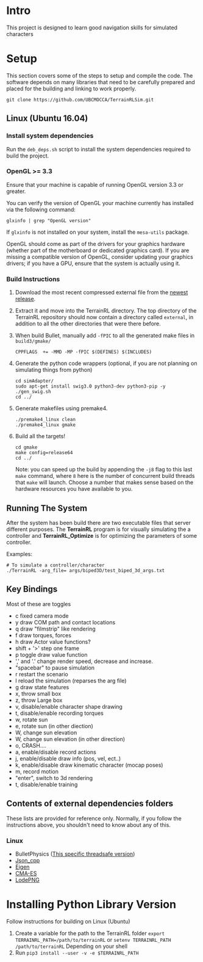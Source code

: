 # Intro

This project is designed to learn good navigation skills for simulated characters

# Setup

This section covers some of the steps to setup and compile the code. The software depends on many libraries that need to be carefully prepared and placed for the building and linking to work properly.

```
git clone https://github.com/UBCMOCCA/TerrainRLSim.git
```

## Linux (Ubuntu 16.04)

### Install system dependencies

Run the `deb_deps.sh` script to install the system dependencies required to build the project.

### OpenGL >= 3.3

Ensure that your machine is capable of running OpenGL version 3.3 or greater.

You can verify the version of OpenGL your machine currently has installed via the following command:

```
glxinfo | grep "OpenGL version"
```

If `glxinfo` is not installed on your system, install the `mesa-utils` package.

OpenGL should come as part of the drivers for your graphics hardware (whether part of the motherboard or dedicated graphics card). If you are missing a compatible version of OpenGL, consider updating your graphics drivers; if you have a GPU, ensure that the system is actually using it.

### Build Instructions

1. Download the most recent compressed external file from the [newest release](https://github.com/xbpeng/DeepTerrainRL/releases).
1. Extract it and move into the TerrainRL directory. The top directory of the TerrainRL repository should now contain a directory called `external`, in addition to all the other directories that were there before.
1. When build Bullet, manually add `-fPIC` to all the generated make files in `build3/gmake/`
    ```
    CPPFLAGS  += -MMD -MP -fPIC $(DEFINES) $(INCLUDES)
    ```

1. Generate the python code wrappers (optional, if you are not planning on simulating things from python)
    ```
    cd simAdapter/
    sudo apt-get install swig3.0 python3-dev python3-pip -y
    ./gen_swig.sh
    cd ../
    ```
1. Generate makefiles using premake4.
    ```
    ./premake4_linux clean
    ./premake4_linux gmake
    ```
1. Build all the targets!
    ```
    cd gmake
    make config=release64
    cd ../
    ```
    Note: you can speed up the build by appending the `-j8` flag to this last `make` command, where `8` here is the number of concurrent build threads that `make` will launch. Choose a number that makes sense based on the hardware resources you have available to you.


## Running The System

After the system has been build there are two executable files that server different purposes. The **TerrainRL** program is for visually simulating the a controller and **TerrainRL_Optimize** is for optimizing the parameters of some controller.

Examples:

    # To simulate a controller/character
    ./TerrainRL -arg_file= args/biped3D/test_biped_3d_args.txt

## Key Bindings

Most of these are toggles

-   c fixed camera mode
-   y draw COM path and contact locations
-   q draw "filmstrip" like rendering
-   f draw torques, forces
-   h draw Actor value functions?
-   shift + '>' step one frame
-   p toggle draw value function
-   ',' and '.' change render speed, decrease and increase.
-   "spacebar" to pause simulation
-   r restart the scenario
-   l reload the simulation (reparses the arg file)
-   g draw state features
-   x, throw small box
-   z, throw Large box
-   v, disable/enable character shape drawing
-   t, disable/enable recording torques
-   w, rotate sun
-   e, rotate sun (in other diection)
-   W, change sun elevation
-   W, change sun elevation (in other direction)
-   o, CRASH....
-   a, enable/disable record actions
-   j, enable/disable draw info (pos, vel, ect..)
-   k, enable/disable draw kinematic character (mocap poses)
-   m, record motion
-   "enter", switch to 3d rendering
-   t, disable/enable training

## Contents of external dependencies folders

These lists are provided for reference only. Normally, if you follow the instructions above, you shouldn't need to know about any of this.

### Linux

-   BulletPhysics ([This specific threadsafe version](https://github.com/lunkhound/bullet3))
-   [Json_cpp](https://github.com/open-source-parsers/jsoncpp)
-   [Eigen](http://eigen.tuxfamily.org/index.php?title=Main_Page)
-   [CMA-ES](https://github.com/AlexanderFabisch/CMA-ESpp)
-   [LodePNG](https://github.com/lvandeve/lodepng)

# Installing Python Library Version

Follow instructions for building on Linux (Ubuntu)

1.  Create a variable for the path to the TerrainRL folder
    `export TERRAINRL_PATH=/path/to/terrainRL`
    or
    `setenv TERRAINRL_PATH /path/to/terrainRL`
    Depending on your shell
1.  Run `pip3 install --user -v -e $TERRAINRL_PATH`
